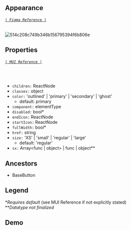 ## Appearance
###### [`| Figma Reference |`](https://www.figma.com/file/P38agSWlZGpxD68uQdcRmp/Tarka-kit?node-id=2301%3A139928)
![514c208c749b346b156795394f6b806e](https://user-images.githubusercontent.com/77284270/185225562-9ec54c32-1a48-4233-9c3b-39a0ca9eacd0.png)

## Properties
###### [`| MUI Reference |`](https://mui.com/material-ui/api/button/)
<br/>

* `children:` ReactNode
* `classes:` object
* `color:` 'outlined' | 'primary' | 'secondary' | 'ghost'
    * default: primary
* `component:` elementType
* `disabled:` bool\*
* `endIcon:` ReactNode
* `startIcon:` ReactNode
* `fullWidth:` bool\*
* `href:` string
* `size:` 'XS' | 'small' | 'regular' | 'large'
    * default: 'regular'
* `sx:` Array<func | object> | func | object\*\*

## Ancestors
* <LinkTo kind='Components/BaseButton' target="_blank">BaseButton</LinkTo>

## Legend
\**Requires default* (see MUI Reference if not explicitly stated)<br/>
\*\**Datatype not finalized*

## Demo
